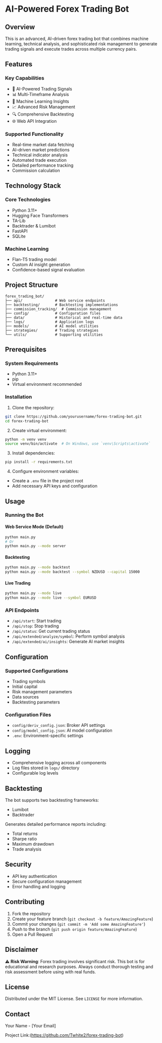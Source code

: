 # AI-Powered Forex Trading Bot

## Overview

This is an advanced, AI-driven forex trading bot that combines machine learning, technical analysis, and sophisticated risk management to generate trading signals and execute trades across multiple currency pairs.

## Features

### Key Capabilities
- 🤖 AI-Powered Trading Signals
- 📊 Multi-Timeframe Analysis
- 🧠 Machine Learning Insights
- 📈 Advanced Risk Management
- 🔍 Comprehensive Backtesting
- 🌐 Web API Integration

### Supported Functionality
- Real-time market data fetching
- AI-driven market predictions
- Technical indicator analysis
- Automated trade execution
- Detailed performance tracking
- Commission calculation

## Technology Stack

### Core Technologies
- Python 3.11+
- Hugging Face Transformers
- TA-Lib
- Backtrader & Lumibot
- FastAPI
- SQLite

### Machine Learning
- Flan-T5 trading model
- Custom AI insight generation
- Confidence-based signal evaluation

## Project Structure

```
forex_trading_bot/
├── api/               # Web service endpoints
├── backtesting/       # Backtesting implementations
├── commission_tracking/  # Commission management
├── config/            # Configuration files
├── data/              # Historical and real-time data
├── logs/              # Application logs
├── models/            # AI model utilities
├── strategies/        # Trading strategies
└── utils/             # Supporting utilities
```

## Prerequisites

### System Requirements
- Python 3.11+
- pip
- Virtual environment recommended

### Installation

1. Clone the repository:
```bash
git clone https://github.com/yourusername/forex-trading-bot.git
cd forex-trading-bot
```

2. Create virtual environment:
```bash
python -m venv venv
source venv/bin/activate  # On Windows, use `venv\Scripts\activate`
```

3. Install dependencies:
```bash
pip install -r requirements.txt
```

4. Configure environment variables:
- Create a `.env` file in the project root
- Add necessary API keys and configuration

## Usage

### Running the Bot

#### Web Service Mode (Default)
```bash
python main.py
# Or
python main.py --mode server
```

#### Backtesting
```bash
python main.py --mode backtest
python main.py --mode backtest --symbol NZDUSD --capital 15000
```

#### Live Trading
```bash
python main.py --mode live
python main.py --mode live --symbol EURUSD
```

### API Endpoints

- `/api/start`: Start trading
- `/api/stop`: Stop trading
- `/api/status`: Get current trading status
- `/api/extended/analyze/symbol`: Perform symbol analysis
- `/api/extended/ai/insights`: Generate AI market insights

## Configuration

### Supported Configurations
- Trading symbols
- Initial capital
- Risk management parameters
- Data sources
- Backtesting parameters

### Configuration Files
- `config/deriv_config.json`: Broker API settings
- `config/model_config.json`: AI model configuration
- `.env`: Environment-specific settings

## Logging

- Comprehensive logging across all components
- Log files stored in `logs/` directory
- Configurable log levels

## Backtesting

The bot supports two backtesting frameworks:
- Lumibot
- Backtrader

Generates detailed performance reports including:
- Total returns
- Sharpe ratio
- Maximum drawdown
- Trade analysis

## Security

- API key authentication
- Secure configuration management
- Error handling and logging

## Contributing

1. Fork the repository
2. Create your feature branch (`git checkout -b feature/AmazingFeature`)
3. Commit your changes (`git commit -m 'Add some AmazingFeature'`)
4. Push to the branch (`git push origin feature/AmazingFeature`)
5. Open a Pull Request

## Disclaimer

⚠️ **Risk Warning**: 
Forex trading involves significant risk. This bot is for educational and research purposes. Always conduct thorough testing and risk assessment before using with real funds.

## License

Distributed under the MIT License. See `LICENSE` for more information.

## Contact

Your Name - [Your Email]

Project Link:(https://github.com/Twhite2/forex-trading-bot)
```
